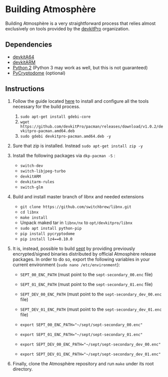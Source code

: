 # Building Atmosphère
Building Atmosphère is a very straightforward process that relies almost exclusively on tools provided by the [devkitPro](https://devkitpro.org) organization.

## Dependencies
+ [devkitA64](https://devkitpro.org)
+ [devkitARM](https://devkitpro.org)
+ [Python 2](https://www.python.org) (Python 3 may work as well, but this is not guaranteed)
+ [PyCryptodome](https://pypi.org/project/pycryptodome) (optional)

## Instructions
1. Follow the guide located [here](https://devkitpro.org/wiki/Getting_Started) to install and configure all the tools necessary for the build process. 
    1. `sudo apt-get install gdebi-core`
    1. `wget https://github.com/devkitPro/pacman/releases/download/v1.0.2/devkitpro-pacman.amd64.deb`
    1. `sudo gdebi devkitpro-pacman.amd64.deb -y`

1. Sure that zip is installed. Instead `sudo apt-get install zip -y`

1. Install the following packages via `dkp-pacman -S` :
    + `switch-dev`
    + `switch-libjpeg-turbo`
    + `devkitARM`
    + `devkitarm-rules`
    + `switch-glm`

1. Build and install master branch of libnx and needed extensions 

    + `git clone https://github.com/switchbrew/libnx.git`
    + `cd libnx`
    + `make install`
    + Unpack maked tar in `libnx/nx` to `opt/devkitpro/libnx`
    + `sudo apt install python-pip`
    + `pip install pycryptodome`
    + `pip install lz4==0.10.0`

1. It is, instead, possible to build [sept](components/sept.md) by providing previously encrypted/signed binaries distributed by official Atmosphère release packages. In order to do so, export the following variables in your current environment (`sudo nano /etc/environment`):
    + `SEPT_00_ENC_PATH` (must point to the `sept-secondary_00.enc` file)
    + `SEPT_01_ENC_PATH` (must point to the `sept-secondary_01.enc` file)
    + `SEPT_DEV_00_ENC_PATH` (must point to the `sept-secondary_dev_00.enc` file)
    + `SEPT_DEV_01_ENC_PATH` (must point to the `sept-secondary_dev_01.enc` file)

    + `export SEPT_00_ENC_PATH="~/sept/sept-secondary_00.enc"`
    + `export SEPT_01_ENC_PATH="~/sept/sept-secondary_01.enc"`
    + `export SEPT_DEV_00_ENC_PATH="~/sept/sept-secondary_dev_00.enc"`
    + `export SEPT_DEV_01_ENC_PATH="~/sept/sept-secondary_dev_01.enc"`

1. Finally, clone the Atmosphère repository and run `make` under its root directory.
